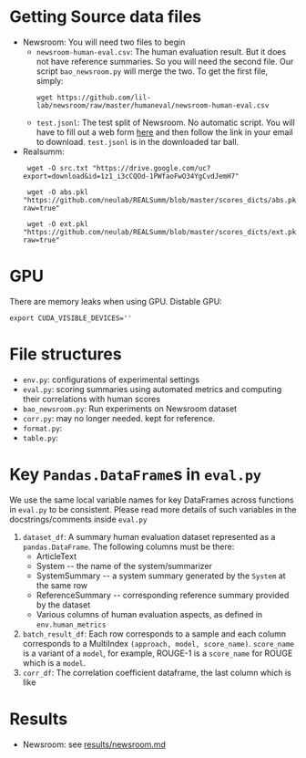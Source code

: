 # Getting Source data files
* Newsroom: You will need two files to begin
  - `newsroom-human-eval.csv`: The human evaluation result. But it does not have reference summaries. So you will need the second file. Our script `bao_newsroom.py` will merge the two. To get the first file, simply: 
    ```shell
    wget https://github.com/lil-lab/newsroom/raw/master/humaneval/newsroom-human-eval.csv
    ```
  - `test.jsonl`: The test split of Newsroom. No automatic script. You will have to fill out a web form [here](https://lil.nlp.cornell.edu/newsroom/download/index.html) and then follow the link in your email to download. `test.jsonl` is in the downloaded tar ball. 
* Realsumm: 
  ```shell 
   wget -O src.txt "https://drive.google.com/uc?export=download&id=1z1_i3cCQOd-1PWfaoFwO34YgCvdJemH7"

   wget -O abs.pkl "https://github.com/neulab/REALSumm/blob/master/scores_dicts/abs.pkl?raw=true"

   wget -O ext.pkl "https://github.com/neulab/REALSumm/blob/master/scores_dicts/ext.pkl?raw=true"
  ```


# GPU

There are memory leaks when using GPU. 
Distable GPU: 
```shell
export CUDA_VISIBLE_DEVICES=''
```


# File structures
* `env.py`: configurations of experimental settings
* `eval.py`: scoring summaries using automated metrics and computing their correlations with human scores
* `bao_newsroom.py`: Run experiments on Newsroom dataset
* `corr.py`: may no longer needed. kept for reference. 
* `format.py`: 
* `table.py`: 


# Key `Pandas.DataFrame`s in `eval.py`
We use the same local variable names for key DataFrames across functions in `eval.py` to be consistent. 
Please read more details of such variables in the docstrings/comments inside `eval.py` 

1. `dataset_df`: A summary human evaluation dataset represented as a `pandas.DataFrame`. 
   The following columns must be there: 
   * ArticleText
   * System -- the name of the system/summarizer
   * SystemSummary -- a system summary generated by the `System` at the same row
   * ReferenceSummary -- corresponding reference summary provided by the dataset 
   * Various columns of human evaluation aspects, as defined in `env.human_metrics`
2. `batch_result_df`: Each row corresponds to a sample and each column corresponds to a MultiIndex `(approach, model, score_name)`. `score_name` is a variant of a `model`, for example, ROUGE-1 is a `score_name` for ROUGE which is a `model`. 
3. `corr_df`: The correlation coefficient dataframe, the last column which is like 


# Results 
* Newsroom: see [results/newsroom.md](./results/newsroom.md)
